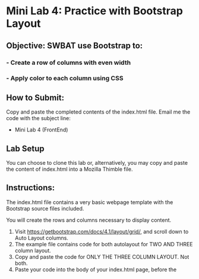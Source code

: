 # Mini Lab 4: Practice with Bootstrap Layout

## Objective: SWBAT use Bootstrap to:
### - Create a row of columns with even width
### - Apply color to each column using CSS


## How to Submit:
Copy and paste the completed contents of the index.html file.
Email me the code with the subject line:
- Mini Lab 4 (FrontEnd)

## Lab Setup
You can choose to clone this lab or, alternatively, you may copy and paste the content of index.html into a Mozilla Thimble file.

## Instructions:
The index.html file contains a very basic webpage template with the Bootstrap source files included.

You will create the rows and columns necessary to display content.

1. Visit https://getbootstrap.com/docs/4.1/layout/grid/, and scroll down to Auto Layout columns.
2. The example file contains code for both autolayout for TWO AND THREE column layout.
3. Copy and paste the code for ONLY THE THREE COLUMN LAYOUT. Not both.
4. Paste your code into the body of your index.html page, before the <script> tags.
5. Ensure you have closed all of the DIVs by checking your indentation.

Now to add content to each DIV you have created:
1. Add text to one of the DIVs.
2. Add an image to another one of the DIVs.
3. Add a button to the last DIV. See https://getbootstrap.com/docs/4.1/components/buttons/ for how to add Bootstrap buttons.
 

Finally, we want to add color to each DIV:
1. Add a different ID to each DIV. For instance: `<div id="container1" class="col">`
2. In between the <style> tags at the top of the page, give each container a background color.
3. Ensure you use a color scheme that we have learned before. Use Paletton or work from a previous lab to add your colors.

Now, we want to add a second row:
1. Under your first row, add a second row with a different set of columns.
2. For extra credit, use fixed width columns instead of auto-sizing columns.
3. Color and add content to each DIV in this row just as you did for the first row.